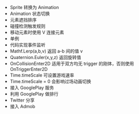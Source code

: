 * Sprite 转换为 Animation
* Animation 状态切换
* 元素遮挡排序
* 碰撞检测触发规则
* 移动元素时使用 V 连接元素
* 单例
* 代码实现事件监听
* Mathf.Lerp(a,b,v) 返回 a-b 间的值 v
* Quaternion.Euler(x,y,z) 返回旋转值
* OnCollisionEnter2D 适用于双方均无 trigger 的刚体，否则使用 OnTriggerEnter2D
* Time.timeScale 可设置游戏速率
* Time.timeScale = 0 会影响过场动画切换
* 接入 GooglePlay 服务
* 利用 GooglePlay 做排行
* Twitter 分享
* 接入 Admob
